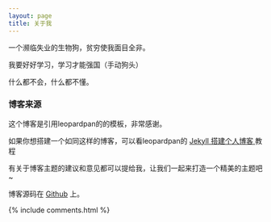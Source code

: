 ```yaml
---
layout: page
title: 关于我
---
```


一个濒临失业的生物狗，贫穷使我面目全非。
<p>
我要好好学习，学习才能强国（手动狗头）
<p>
什么都不会，什么都不懂。

<p>

<h3> 博客来源 </h3>  

<p>

这个博客是引用leopardpan的的模板，非常感谢。

<p>

如果你想搭建一个如同这样的博客，可以看leopardpan的
<a href="/2016/10/jekyll_tutorials1/"> Jekyll 搭建个人博客 </a>
教程

<p>

有关于博客主题的建议和意见都可以提给我，让我们一起来打造一个精美的主题吧~

<p>

博客源码在 <a target="_blank" href='https://github.com/leopardpan/leopardpan.github.io/'>Github</a> 上。

<p>

<p>

<p>


{% include comments.html %}
